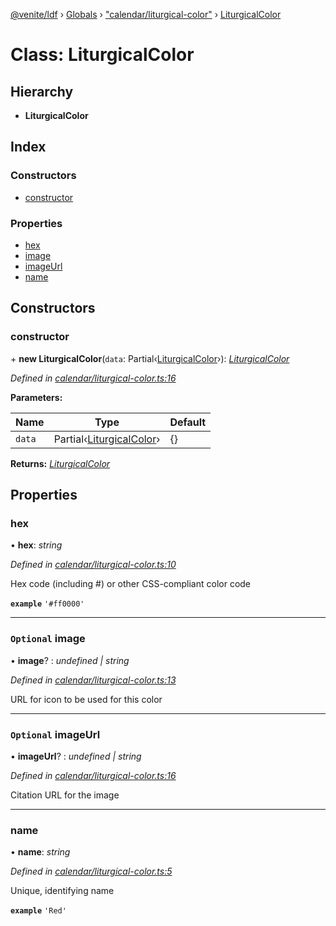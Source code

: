 [@venite/ldf](../README.md) › [Globals](../globals.md) › ["calendar/liturgical-color"](../modules/_calendar_liturgical_color_.md) › [LiturgicalColor](_calendar_liturgical_color_.liturgicalcolor.md)

# Class: LiturgicalColor

## Hierarchy

* **LiturgicalColor**

## Index

### Constructors

* [constructor](_calendar_liturgical_color_.liturgicalcolor.md#constructor)

### Properties

* [hex](_calendar_liturgical_color_.liturgicalcolor.md#hex)
* [image](_calendar_liturgical_color_.liturgicalcolor.md#optional-image)
* [imageUrl](_calendar_liturgical_color_.liturgicalcolor.md#optional-imageurl)
* [name](_calendar_liturgical_color_.liturgicalcolor.md#name)

## Constructors

###  constructor

\+ **new LiturgicalColor**(`data`: Partial‹[LiturgicalColor](_calendar_liturgical_color_.liturgicalcolor.md)›): *[LiturgicalColor](_calendar_liturgical_color_.liturgicalcolor.md)*

*Defined in [calendar/liturgical-color.ts:16](https://github.com/gbj/venite/blob/3dc0c1d/ldf/src/calendar/liturgical-color.ts#L16)*

**Parameters:**

Name | Type | Default |
------ | ------ | ------ |
`data` | Partial‹[LiturgicalColor](_calendar_liturgical_color_.liturgicalcolor.md)› | {} |

**Returns:** *[LiturgicalColor](_calendar_liturgical_color_.liturgicalcolor.md)*

## Properties

###  hex

• **hex**: *string*

*Defined in [calendar/liturgical-color.ts:10](https://github.com/gbj/venite/blob/3dc0c1d/ldf/src/calendar/liturgical-color.ts#L10)*

Hex code (including #) or other CSS-compliant color code

**`example`** 
`'#ff0000'`

___

### `Optional` image

• **image**? : *undefined | string*

*Defined in [calendar/liturgical-color.ts:13](https://github.com/gbj/venite/blob/3dc0c1d/ldf/src/calendar/liturgical-color.ts#L13)*

URL for icon to be used for this color

___

### `Optional` imageUrl

• **imageUrl**? : *undefined | string*

*Defined in [calendar/liturgical-color.ts:16](https://github.com/gbj/venite/blob/3dc0c1d/ldf/src/calendar/liturgical-color.ts#L16)*

Citation URL for the image

___

###  name

• **name**: *string*

*Defined in [calendar/liturgical-color.ts:5](https://github.com/gbj/venite/blob/3dc0c1d/ldf/src/calendar/liturgical-color.ts#L5)*

Unique, identifying name

**`example`** 
`'Red'`
